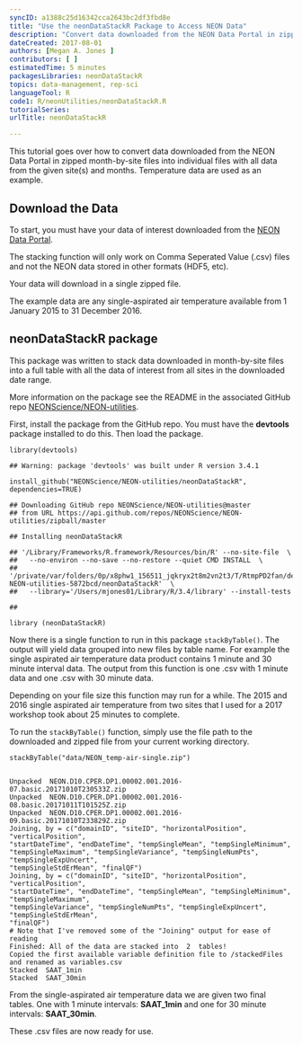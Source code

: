 ```yaml
---
syncID: a1388c25d16342cca2643bc2df3fbd8e
title: "Use the neonDataStackR Package to Access NEON Data"
description: "Convert data downloaded from the NEON Data Portal in zipped month-by-site files into a table with all data of interest. Temperature data are used as an example. "
dateCreated: 2017-08-01
authors: [Megan A. Jones ]
contributors: [ ]
estimatedTime: 5 minutes
packagesLibraries: neonDataStackR
topics: data-management, rep-sci
languageTool: R
code1: R/neonUtilities/neonDataStackR.R
tutorialSeries:
urlTitle: neonDataStackR

---
```


This tutorial goes over how to convert data downloaded from the NEON Data Portal 
in zipped month-by-site files into individual files with all data from the 
given site(s) and months. Temperature data are used as an example.

## Download the Data
To start, you must have your data of interest downloaded from the 
<a href="http://data.neonscience.org" target="_blank"> NEON Data Portal</a>.  

The stacking function will only work on Comma Seperated Value (.csv) files and 
not the NEON data stored in other formats (HDF5, etc). 

Your data will download in a single zipped file. 

The example data are any single-aspirated air temperature available from 
1 January 2015 to 31 December 2016. 

## neonDataStackR package

This package was written to stack data downloaded in month-by-site files into a 
full table with all the data of interest from all sites in the downloaded date
range.  

More information on the package see the README in the associated GitHub repo 
<a href="https://github.com/NEONScience/NEON-utilities/tree/master/neonDataStackR" target="_blank"> NEONScience/NEON-utilities</a>. 

First, install the package from the GitHub repo. You must have the **devtools** 
package installed to do this. Then load the package. 


    library(devtools)

    ## Warning: package 'devtools' was built under R version 3.4.1

    install_github("NEONScience/NEON-utilities/neonDataStackR", dependencies=TRUE)

    ## Downloading GitHub repo NEONScience/NEON-utilities@master
    ## from URL https://api.github.com/repos/NEONScience/NEON-utilities/zipball/master

    ## Installing neonDataStackR

    ## '/Library/Frameworks/R.framework/Resources/bin/R' --no-site-file  \
    ##   --no-environ --no-save --no-restore --quiet CMD INSTALL  \
    ##   '/private/var/folders/0p/x8phw1_156511_jqkryx2t8m2vn2t3/T/RtmpPD2fan/devtools52c155f1e8a2/NEONScience-NEON-utilities-5872bcd/neonDataStackR'  \
    ##   --library='/Users/mjones01/Library/R/3.4/library' --install-tests

    ## 

    library (neonDataStackR)

Now there is a single function to run in this package `stackByTable()`. The output
will yield data grouped into new files by table name.  For example the single 
aspirated air temperature data product contains 1 minute and 30 minute interval
data. The output from this function is one .csv with 1 minute data and one .csv 
with 30 minute data. 

Depending on your file size this function may run for a while. The 2015 and 2016
single aspirated air temperature from two sites that I used for a 2017 workshop took
about 25 minutes to complete. 

To run the `stackByTable()` function, simply use the file path to the downloaded
and zipped file from your current working directory. 



    stackByTable("data/NEON_temp-air-single.zip")


    Unpacked  NEON.D10.CPER.DP1.00002.001.2016-07.basic.20171010T230533Z.zip
    Unpacked  NEON.D10.CPER.DP1.00002.001.2016-08.basic.20171011T101525Z.zip
    Unpacked  NEON.D10.CPER.DP1.00002.001.2016-09.basic.20171010T233829Z.zip
    Joining, by = c("domainID", "siteID", "horizontalPosition", "verticalPosition", 
    "startDateTime", "endDateTime", "tempSingleMean", "tempSingleMinimum", 
    "tempSingleMaximum", "tempSingleVariance", "tempSingleNumPts", "tempSingleExpUncert", 
    "tempSingleStdErMean", "finalQF")
    Joining, by = c("domainID", "siteID", "horizontalPosition", "verticalPosition", 
    "startDateTime", "endDateTime", "tempSingleMean", "tempSingleMinimum", "tempSingleMaximum", 
    "tempSingleVariance", "tempSingleNumPts", "tempSingleExpUncert", "tempSingleStdErMean", 
    "finalQF")
    # Note that I've removed some of the "Joining" output for ease of reading
    Finished: All of the data are stacked into  2  tables!
    Copied the first available variable definition file to /stackedFiles and renamed as variables.csv
    Stacked  SAAT_1min
    Stacked  SAAT_30min

From the single-aspirated air temperature data we are given two final tables. 
One with 1 minute intervals: **SAAT_1min** and one for 30 minute intervals: **SAAT_30min**.  

These .csv files are now ready for use.  

